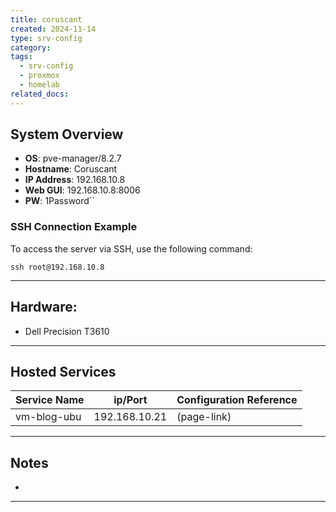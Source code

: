 ```yaml
---
title: coruscant
created: 2024-11-14
type: srv-config
category: 
tags:
  - srv-config
  - proxmox
  - homelab
related_docs:
---
```



## **System Overview**
- **OS**: pve-manager/8.2.7
- **Hostname**: Coruscant
- **IP Address**: 192.168.10.8
- **Web GUI**: 192.168.10.8:8006
- **PW**: 1Password``

### **SSH Connection Example**
To access the server via SSH, use the following command:

```shell
ssh root@192.168.10.8
```

---
## Hardware:
- Dell Precision T3610

---

## **Hosted Services**

| Service Name | ip/Port       | Configuration Reference |
| ------------ | ------------- | ----------------------- |
| vm-blog-ubu  | 192.168.10.21 | (page-link)             |


---

## **Notes**
- 

---

